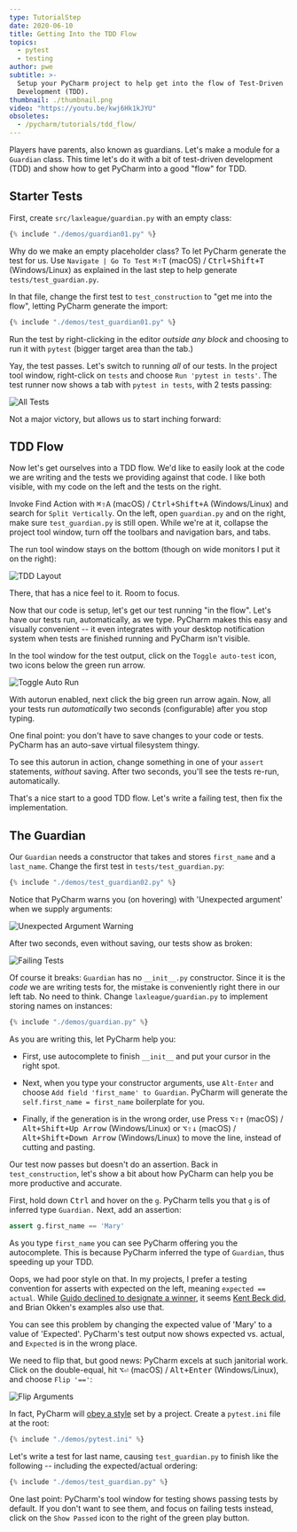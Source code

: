 ```yaml
---
type: TutorialStep
date: 2020-06-10
title: Getting Into the TDD Flow
topics:
  - pytest
  - testing
author: pwe
subtitle: >-
  Setup your PyCharm project to help get into the flow of Test-Driven
  Development (TDD).
thumbnail: ./thumbnail.png
video: "https://youtu.be/kwj6Hk1kJYU"
obsoletes:
  - /pycharm/tutorials/tdd_flow/
---
```


Players have parents, also known as guardians.
Let's make a module for a `Guardian` class.
This time let's do it with a bit of test-driven development (TDD) and show how to get PyCharm into a good "flow" for TDD.

## Starter Tests

First, create `src/laxleague/guardian.py` with an empty class:

```python
{% include "./demos/guardian01.py" %}
```

Why do we make an empty placeholder class?
To let PyCharm generate the test for us.
Use `Navigate | Go To Test` <kbd>⌘⇧T</kbd> (macOS) / <kbd>Ctrl+Shift+T</kbd> (Windows/Linux) as explained in the last step to help generate `tests/test_guardian.py`.

In that file, change the first test to `test_construction` to "get me into the flow", letting PyCharm generate the import:

```python
{% include "./demos/test_guardian01.py" %}
```

Run the test by right-clicking in the editor _outside any block_ and choosing to run it with `pytest` (bigger target area than the tab.)

Yay, the test passes.
Let's switch to running _all_ of our tests.
In the project tool window, right-click on `tests` and choose `Run 'pytest in tests'`.
The test runner now shows a tab with `pytest in tests`, with 2 tests passing:

![All Tests](all_tests.png)

Not a major victory, but allows us to start inching forward:

## TDD Flow

Now let's get ourselves into a TDD flow.
We'd like to easily look at the code we are writing and the tests we providing against that code.
I like both visible, with my code on the left and the tests on the right.

Invoke Find Action with <kbd>⌘⇧A</kbd> (macOS) / <kbd>Ctrl+Shift+A</kbd> (Windows/Linux) and search for `Split Vertically`.
On the left, open `guardian.py` and on the right, make sure `test_guardian.py` is still open.
While we're at it, collapse the project tool window, turn off the toolbars and navigation bars, and tabs.

The run tool window stays on the bottom (though on wide monitors I put it on the right):

![TDD Layout](tdd_layout.png)

There, that has a nice feel to it.
Room to focus.

Now that our code is setup, let's get our test running "in the flow".
Let's have our tests run, automatically, as we type.
PyCharm makes this easy and visually convenient -- it even integrates with your desktop notification system when tests are finished running and PyCharm isn't visible.

In the tool window for the test output, click on the `Toggle auto-test` icon, two icons below the green run arrow.

![Toggle Auto Run](toggle_auto_run.png)

With autorun enabled, next click the big green run arrow again.
Now, all your tests run _automatically_ two seconds (configurable) after you stop typing.

One final point: you don't have to save changes to your code or tests.
PyCharm has an auto-save virtual filesystem thingy.

To see this autorun in action, change something in one of your `assert` statements, _without_ saving.
After two seconds, you'll see the tests re-run, automatically.

That's a nice start to a good TDD flow.
Let's write a failing test, then fix the implementation.

## The Guardian

Our `Guardian` needs a constructor that takes and stores `first_name` and a `last_name`.
Change the first test in `tests/test_guardian.py`:

```python
{% include "./demos/test_guardian02.py" %}
```

Notice that PyCharm warns you (on hovering) with 'Unexpected argument' when we supply arguments:

![Unexpected Argument Warning](unexpected_argument.png)

After two seconds, even without saving, our tests show as broken:

![Failing Tests](test_fails.png)

Of course it breaks: `Guardian` has no `__init__.py` constructor.
Since it is the _code_ we are writing tests for, the mistake is conveniently right there in our left tab.
No need to think.
Change `laxleague/guardian.py` to implement storing names on instances:

```python
{% include "./demos/guardian.py" %}
```

As you are writing this, let PyCharm help you:

- First, use autocomplete to finish `__init__` and put your cursor in the right spot.

- Next, when you type your constructor arguments, use `Alt-Enter` and
  choose `Add field 'first_name' to Guardian`. PyCharm will generate the
  `self.first_name = first_name` boilerplate for you.

- Finally, if the generation is in the wrong order, use Press <kbd>⌥⇧↑</kbd> (macOS) / <kbd>Alt+Shift+Up Arrow</kbd> (Windows/Linux) or <kbd>⌥⇧↓</kbd> (macOS) / <kbd>Alt+Shift+Down Arrow</kbd> (Windows/Linux) to move the line, instead of cutting and pasting.

Our test now passes but doesn't do an assertion.
Back in `test_construction`, let's show a bit about how PyCharm can help you be more productive and accurate.

First, hold down <kbd>Ctrl</kbd> and hover on the `g`.
PyCharm tells you that `g` is of inferred type `Guardian.`
Next, add an assertion:

```python
assert g.first_name == 'Mary'
```

As you type `first_name` you can see PyCharm offering you the autocomplete.
This is because PyCharm inferred the type of `Guardian`, thus speeding up your TDD.

Oops, we had poor style on that.
In my projects, I prefer a testing convention for asserts with expected on the left, meaning `expected == actual`.
While [Guido declined to designate a winner](https://mail.python.org/pipermail/python-dev/2010-December/106954.html), it seems [Kent Beck did](https://sourceforge.net/p/junit/mailman/message/3338997/), and Brian Okken's examples also use that.

You can see this problem by changing the expected value of 'Mary' to a value of 'Expected'.
PyCharm's test output now shows expected vs. actual, and `Expected` is in the wrong place.

We need to flip that, but good news: PyCharm excels at such janitorial work.
Click on the double-equal, hit <kbd>⌥⏎</kbd> (macOS) / <kbd>Alt+Enter</kbd> (Windows/Linux), and choose `Flip '=='`:

![Flip Arguments](flip_arguments.png)

In fact, PyCharm will [obey a style](https://youtrack.jetbrains.com/issue/PY-27267) set by a project.
Create a `pytest.ini` file at the root:

```python
{% include "./demos/pytest.ini" %}
```

Let's write a test for last name, causing `test_guardian.py` to finish like the following -- including the expected/actual ordering:

```python
{% include "./demos/test_guardian.py" %}
```

One last point: PyCharm's tool window for testing shows passing tests by default.
If you don't want to see them, and focus on failing tests instead, click on the `Show Passed` icon to the right of the green play button.
